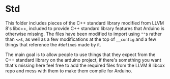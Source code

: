 # Std
This folder includes pieces of the C++ standard library modified from LLVM 8's libc++, included to provide C++ standard library features that Arduino is otherwise missing.  The files have been modified to import using `""`s rather than `<>`s, as well as a few modifications at the top of `__config` and a few things that reference the `#define`s made by it.

The main goal is to allow people to use things that they expect from the C++ standard library on the arduino project, if there's something you want that's missing here feel free to add the required files from the LLVM 8 libcxx repo and mess with them to make them compile for Arduino.